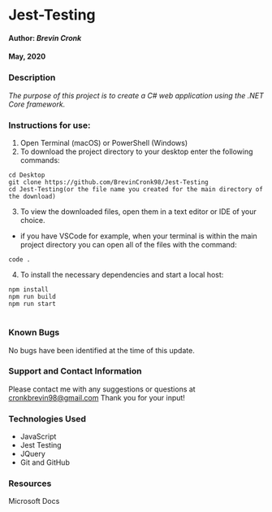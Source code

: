 # **Jest-Testing**


#### Author: **_Brevin Cronk_**
#### May, 2020



### Description

_The purpose of this project is to create a C# web application using the .NET Core framework._

### Instructions for use:

1. Open Terminal (macOS) or PowerShell (Windows)
2. To download the project directory to your desktop enter the following commands:
```
cd Desktop
git clone https://github.com/BrevinCronk98/Jest-Testing
cd Jest-Testing(or the file name you created for the main directory of the download)
```
3. To view the downloaded files, open them in a text editor or IDE of your choice.
* if you have VSCode for example, when your terminal is within the main project directory you can open all of the files with the command:
```
code .
```

4. To install the necessary dependencies and start a local host:
```
npm install
npm run build
npm run start
```

#
### Known Bugs

No bugs have been identified at the time of this update.

### Support and Contact Information

Please contact me with any suggestions or questions at cronkbrevin98@gmail.com Thank you for your input!  

### Technologies Used

* JavaScript
* Jest Testing
* JQuery
* Git and GitHub


<!-- &#9745; -->

### Resources
Microsoft Docs

